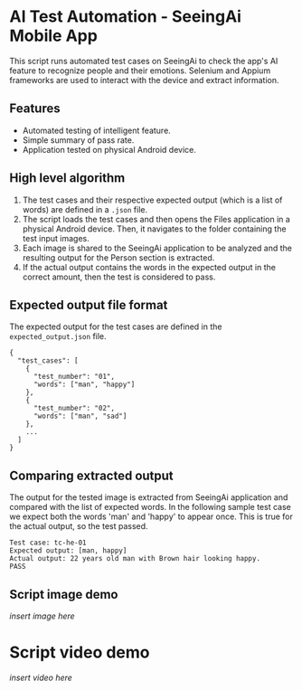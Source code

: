 # AI Test Automation - SeeingAi Mobile App

This script runs automated test cases on SeeingAi to check the app's AI
feature to recognize people and their emotions. Selenium and Appium 
frameworks are used to interact  with the device and extract information.

## Features

- Automated testing of intelligent feature.
- Simple summary of pass rate.
- Application tested on physical Android device.

## High level algorithm

1. The test cases and their respective expected output 
(which is a list of words) are defined in a `.json` file. 
2. The script loads the test cases and then opens the Files application in 
a physical Android device. Then, it navigates to the folder containing the 
test input images. 
3. Each image is shared to the SeeingAi application to be analyzed and 
the resulting output for the Person section is extracted. 
4. If the actual output contains the words in the expected output in the 
correct amount, then the test is considered to pass.

## Expected output file format

The expected output for the test cases are defined in the 
`expected_output.json` file. 

```
{
  "test_cases": [
    {
      "test_number": "01",
      "words": ["man", "happy"]
    },
    {
      "test_number": "02",
      "words": ["man", "sad"]
    },
    ...
  ]
}
```

## Comparing extracted output

The output for the tested image is extracted from SeeingAi application and 
compared with the list of expected words. In the following sample test case
we expect both the words 'man' and 'happy' to appear once. This is true for
the actual output, so the test passed.

```
Test case: tc-he-01
Expected output: [man, happy]
Actual output: 22 years old man with Brown hair looking happy.
PASS
```

## Script image demo

*insert image here*

# Script video demo

*insert video here*